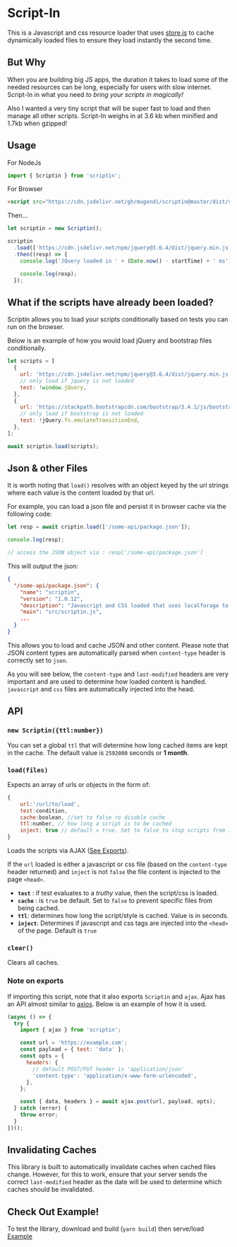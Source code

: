 <!--
 Copyright (c) 2023 Anthony Mugendi

 This software is released under the MIT License.
 https://opensource.org/licenses/MIT
-->

# Script-In

This is a Javascript and css resource loader that uses [store.js](https://github.com/marcuswestin/store.js) to cache dynamically loaded files to ensure they load instantly the second time.

## But Why

When you are building big JS apps, the duration it takes to load some of the needed resources can be long, especially for users with slow internet. Script-In in what you need _to bring your scripts in magically!_

Also I wanted a very tiny script that will be super fast to load and then manage all other scripts. Script-In weighs in at 3.6 kb when minified and 1.7kb when gzipped!

## Usage

For NodeJs

```javascript
import { Scriptin } from 'scriptin';
```

For Browser

```html
<script src="https://cdn.jsdelivr.net/gh/mugendi/scriptin@master/dist/scriptin.min.js"></script>
```

Then...

```javascript
let scriptin = new Scriptin();

scriptin
  .load(['https://cdn.jsdelivr.net/npm/jquery@3.6.4/dist/jquery.min.js'])
  .then((resp) => {
    console.log('JQuery loaded in ' + (Date.now() - startTime) + ' ms');

    console.log(resp);
  });
```

## What if the scripts have already been loaded?

Scriptin allows you to load your scripts conditionally based on tests you can run on the browser.

Below is an example of how you would load jQuery and bootstrap files conditionally.

```javascript
let scripts = [
  {
    url: 'https://cdn.jsdelivr.net/npm/jquery@3.6.4/dist/jquery.min.js',
    // only load if jquery is not loaded
    test: !window.jQuery,
  },
  {
    url: 'https://stackpath.bootstrapcdn.com/bootstrap/3.4.1/js/bootstrap.min.js',
    // only load if bootstrap is not loaded
    test: !jQuery.fn.emulateTransitionEnd,
  },
];

await scriptin.load(scripts);
```

## Json & other Files

It is worth noting that `load()` resolves with an object keyed by the url strings where each value is the content loaded by that url.

For example, you can load a json file and persist it in browser cache via the following code:

```javascript
let resp = await criptin.load(['/some-api/package.json']);

console.log(resp);

// access the JSON object via : resp['/some-api/package.json']
```

This will output the json:

```json
{
  "/some-api/package.json": {
    "name": "scriptin",
    "version": "1.0.12",
    "description": "Javascript and CSS loaded that uses localforage to cache scripts on browser for super-fast loads.",
    "main": "src/scriptin.js",
    ...
  }
}
```

This allows you to load and cache JSON and other content. Please note that JSON content types are automatically parsed when `content-type` header is correctly set to `json`.

As you will see below, the `content-type` and `last-modified` headers are very important and are used to determine how loaded content is handled. `javascript` and `css` files are automatically injected into the head.

## API

### `new Scriptin({ttl:number})`

You can set a global `ttl` that will determine how long cached items are kept in the cache. The default value is `2592000` seconds or **1 month**.

### **`load(files)`**

Expects an array of urls or objects in the form of:

```javascript
{
    url:'/url/to/load',
    test:condition,
    cache:boolean, //set to false ro disable cache
    ttl:number, // how long a script is to be cached
    inject: true // default = true. Set to false to stop scripts from injecting
}
```

Loads the scripts via AJAX ([See Exports](#note-on-exports)).

If the `url` loaded is either a javascript or css file (based on the `content-type` header returned) and `inject` is not `false` the file content is injected to the page `<head>`.

- **`test`** : if test evaluates to a _truthy_ value, then the script/css is loaded.
- **`cache`** : is `true` be default. Set to `false` to prevent specific files from being cached.
- **`ttl`**: determines how long the script/style is cached. Value is in seconds.
- **`inject`**: Determines if javascript and css tags are injected into the `<head>` of the page. Default is `true`

### **`clear()`**

Clears all caches.

### Note on exports

If importing this script, note that it also exports
`Scriptin` and `ajax`. Ajax has an API almost similar to [axios](https://www.npmjs.com/package/axios). Below is an example of how it is used.

```javascript
(async () => {
  try {
    import { ajax } from 'scriptin';

    const url = 'https://example.com';
    const payload = { test: 'data' };
    const opts = {
      headers: {
        // default POST/PUT header is 'application/json'
        'content-type': 'application/x-www-form-urlencoded',
      },
    };

    const { data, headers } = await ajax.post(url, payload, opts);
  } catch (error) {
    throw error;
  }
})();
```

## Invalidating Caches

This library is built to automatically invalidate caches when cached files change. However, for this to work, ensure that your server sends the correct `last-modified` header as the date will be used to determine which caches should be invalidated.

## Check Out Example!

To test the library, download and build (`yarn build`) then serve/load [Example](./example/)
